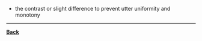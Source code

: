 - the contrast or slight difference to prevent utter uniformity and monotony

---
**[Back](PrincipleArtisticComposition)**
